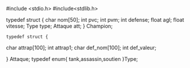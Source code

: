 #include <stdio.h>
#include<stdlib.h>

typedef struct {
     char nom[50];
     int pvc;
      int pvm;
     int defense;
     float agl;
     float vitesse;
     Type type;
     Attaque att;
 } Champion;
 
    typedef struct {
  char attrap[100];
  int attrap1;
  char def_nom[100];
  int def_valeur;
  
  
 } Attaque;
 typedef enum{
 tank,assassin,soutien
 }Type;
 








